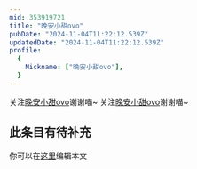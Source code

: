 ```yaml
---
mid: 353919721
title: "晚安小甜ovo"
pubDate: "2024-11-04T11:22:12.539Z"
updatedDate: "2024-11-04T11:22:12.539Z"
profile:
  {
    Nickname: ["晚安小甜ovo"],
  }
---
```


关注[晚安小甜ovo](https://space.bilibili.com/353919721)谢谢喵~ 关注[晚安小甜ovo](https://space.bilibili.com/353919721)谢谢喵~

## 此条目有待补充
你可以在[这里](https://github.com/Yuhanawa/VTuber.ICU/edit/master/src/content/v/晚安小甜ovo/index.md)编辑本文
